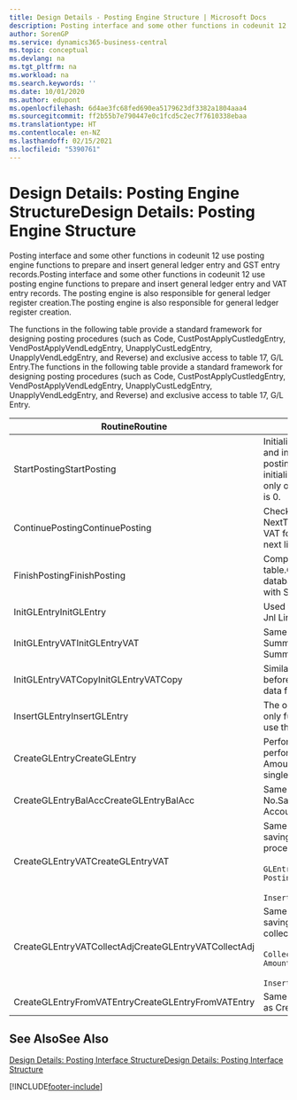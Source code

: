 ```yaml
---
title: Design Details - Posting Engine Structure | Microsoft Docs
description: Posting interface and some other functions in codeunit 12 use posting engine functions to prepare and insert general ledger entry and GST entry records. The posting engine is also responsible for general ledger register creation.
author: SorenGP
ms.service: dynamics365-business-central
ms.topic: conceptual
ms.devlang: na
ms.tgt_pltfrm: na
ms.workload: na
ms.search.keywords: ''
ms.date: 10/01/2020
ms.author: edupont
ms.openlocfilehash: 6d4ae3fc68fed690ea5179623df3382a1804aaa4
ms.sourcegitcommit: ff2b55b7e790447e0c1fcd5c2ec7f7610338ebaa
ms.translationtype: HT
ms.contentlocale: en-NZ
ms.lasthandoff: 02/15/2021
ms.locfileid: "5390761"
---
```

# <a name="design-details-posting-engine-structure"></a><span data-ttu-id="3e989-104">Design Details: Posting Engine Structure</span><span class="sxs-lookup"><span data-stu-id="3e989-104">Design Details: Posting Engine Structure</span></span>
<span data-ttu-id="3e989-105">Posting interface and some other functions in codeunit 12 use posting engine functions to prepare and insert general ledger entry and GST entry records.</span><span class="sxs-lookup"><span data-stu-id="3e989-105">Posting interface and some other functions in codeunit 12 use posting engine functions to prepare and insert general ledger entry and VAT entry records.</span></span> <span data-ttu-id="3e989-106">The posting engine is also responsible for general ledger register creation.</span><span class="sxs-lookup"><span data-stu-id="3e989-106">The posting engine is also responsible for general ledger register creation.</span></span>  
  
 <span data-ttu-id="3e989-107">The functions in the following table provide a standard framework for designing posting procedures (such as Code, CustPostApplyCustledgEntry, VendPostApplyVendLedgEntry, UnapplyCustLedgEntry, UnapplyVendLedgEntry, and Reverse) and exclusive access to table 17, G/L Entry.</span><span class="sxs-lookup"><span data-stu-id="3e989-107">The functions in the following table provide a standard framework for designing posting procedures (such as Code, CustPostApplyCustledgEntry, VendPostApplyVendLedgEntry, UnapplyCustLedgEntry, UnapplyVendLedgEntry, and Reverse) and exclusive access to table 17, G/L Entry.</span></span>  
  
|<span data-ttu-id="3e989-108">Routine</span><span class="sxs-lookup"><span data-stu-id="3e989-108">Routine</span></span>|<span data-ttu-id="3e989-109">Description</span><span class="sxs-lookup"><span data-stu-id="3e989-109">Description</span></span>|  
|-------------|---------------------------------------|  
|<span data-ttu-id="3e989-110">StartPosting</span><span class="sxs-lookup"><span data-stu-id="3e989-110">StartPosting</span></span>|<span data-ttu-id="3e989-111">Initialises posting buffer TempGLEntryBuf, locks G/L Entry and GST Entry tables, and initialises Accounting Period, G/L Register, and Exchange Rate.</span><span class="sxs-lookup"><span data-stu-id="3e989-111">Initializes posting buffer TempGLEntryBuf, locks G/L Entry and VAT Entry tables, and initializes Accounting Period, G/L Register, and Exchange Rate.</span></span> <span data-ttu-id="3e989-112">Should be called only once, then NextEntryNo is 0.</span><span class="sxs-lookup"><span data-stu-id="3e989-112">Should be called only once, then NextEntryNo is 0.</span></span>|  
|<span data-ttu-id="3e989-113">ContinuePosting</span><span class="sxs-lookup"><span data-stu-id="3e989-113">ContinuePosting</span></span>|<span data-ttu-id="3e989-114">Checks and posts unrealised GST for previous transaction increment NextTransactionNo and prepares post of next line.</span><span class="sxs-lookup"><span data-stu-id="3e989-114">Checks and posts unrealized VAT for previous transaction increment NextTransactionNo and prepares post of next line.</span></span>|  
|<span data-ttu-id="3e989-115">FinishPosting</span><span class="sxs-lookup"><span data-stu-id="3e989-115">FinishPosting</span></span>|<span data-ttu-id="3e989-116">Completes posting by inserting G/L entries from temporary buffer into database table.</span><span class="sxs-lookup"><span data-stu-id="3e989-116">Completes posting by inserting G/L entries from temporary buffer into database table.</span></span> <span data-ttu-id="3e989-117">Always used together with StartPosting.</span><span class="sxs-lookup"><span data-stu-id="3e989-117">Always used together with StartPosting.</span></span> <span data-ttu-id="3e989-118">Checks for inconsistencies.</span><span class="sxs-lookup"><span data-stu-id="3e989-118">Checks for inconsistencies.</span></span>|  
|<span data-ttu-id="3e989-119">InitGLEntry</span><span class="sxs-lookup"><span data-stu-id="3e989-119">InitGLEntry</span></span>|<span data-ttu-id="3e989-120">Used to initialise new G/L entry for Gen.</span><span class="sxs-lookup"><span data-stu-id="3e989-120">Used to initialize new G/L entry for Gen.</span></span> <span data-ttu-id="3e989-121">Jnl Line.</span><span class="sxs-lookup"><span data-stu-id="3e989-121">Jnl Line.</span></span> <span data-ttu-id="3e989-122">Returns GLEntry as parameter.</span><span class="sxs-lookup"><span data-stu-id="3e989-122">Returns GLEntry as parameter.</span></span>|  
|<span data-ttu-id="3e989-123">InitGLEntryVAT</span><span class="sxs-lookup"><span data-stu-id="3e989-123">InitGLEntryVAT</span></span>|<span data-ttu-id="3e989-124">Same as InitGLEntry, but also assigns Bal. Account No. and SummarizeVAT.</span><span class="sxs-lookup"><span data-stu-id="3e989-124">Same as InitGLEntry, but also assigns Bal. Account No. and SummarizeVAT.</span></span>|  
|<span data-ttu-id="3e989-125">InitGLEntryVATCopy</span><span class="sxs-lookup"><span data-stu-id="3e989-125">InitGLEntryVATCopy</span></span>|<span data-ttu-id="3e989-126">Similar to InitGLEntryGST, but also copies posting groups data from GST Entry before SummariseGST.</span><span class="sxs-lookup"><span data-stu-id="3e989-126">Similar to InitGLEntryVAT, but also copies posting groups data from VAT Entry before SummarizeVAT.</span></span>|  
|<span data-ttu-id="3e989-127">InsertGLEntry</span><span class="sxs-lookup"><span data-stu-id="3e989-127">InsertGLEntry</span></span>|<span data-ttu-id="3e989-128">The only function that inserts G/L entry into global TempGLEntryBuf table.</span><span class="sxs-lookup"><span data-stu-id="3e989-128">The only function that inserts G/L entry into global TempGLEntryBuf table.</span></span> <span data-ttu-id="3e989-129">Always use this function for insert.</span><span class="sxs-lookup"><span data-stu-id="3e989-129">Always use this function for insert.</span></span>|  
|<span data-ttu-id="3e989-130">CreateGLEntry</span><span class="sxs-lookup"><span data-stu-id="3e989-130">CreateGLEntry</span></span>|<span data-ttu-id="3e989-131">Performs an InitGLEntry, assigns Additional Currency Amount, and then performs InsertGLEntry.</span><span class="sxs-lookup"><span data-stu-id="3e989-131">Performs an InitGLEntry, assigns Additional Currency Amount, and then performs InsertGLEntry.</span></span> <span data-ttu-id="3e989-132">Replaces several lines of code with a single function call.</span><span class="sxs-lookup"><span data-stu-id="3e989-132">Replaces several lines of code with a single function call.</span></span>|  
|<span data-ttu-id="3e989-133">CreateGLEntryBalAcc</span><span class="sxs-lookup"><span data-stu-id="3e989-133">CreateGLEntryBalAcc</span></span>|<span data-ttu-id="3e989-134">Same as CreateGLEntry, but also assigns Bal. Account Type and Bal. Account No.</span><span class="sxs-lookup"><span data-stu-id="3e989-134">Same as CreateGLEntry, but also assigns Bal. Account Type and Bal. Account No.</span></span>|  
|<span data-ttu-id="3e989-135">CreateGLEntryVAT</span><span class="sxs-lookup"><span data-stu-id="3e989-135">CreateGLEntryVAT</span></span>|<span data-ttu-id="3e989-136">Same as CreateGLEntry, but with additional processing for posting groups and saving to temporary GST buffer:</span><span class="sxs-lookup"><span data-stu-id="3e989-136">Same as CreateGLEntry, but with additional processing for posting groups and saving to temporary VAT buffer:</span></span><br /><br /> `GLEntry.CopyPostingGroupsFromDtldCVBuf(DtldCVLedgEntryBuf,GenJnlLine."Gen. Posting Type");`<br /><br /> `InsertVATEntriesFromTemp(DtldCVLedgEntryBuf,GLEntry);`|  
|<span data-ttu-id="3e989-137">CreateGLEntryVATCollectAdj</span><span class="sxs-lookup"><span data-stu-id="3e989-137">CreateGLEntryVATCollectAdj</span></span>|<span data-ttu-id="3e989-138">Same as CreateGLEntry, but with additional collection of adjustments and saving to temporary GST buffer:</span><span class="sxs-lookup"><span data-stu-id="3e989-138">Same as CreateGLEntry, but with additional collection of adjustments and saving to temporary VAT buffer:</span></span><br /><br /> `CollectAdjustment(AdjAmount,GLEntry.Amount,GLEntry."Additional-Currency Amount",OriginalDateSet);`<br /><br /> `InsertVATEntriesFromTemp(DtldCVLedgEntryBuf,GLEntry);`|  
|<span data-ttu-id="3e989-139">CreateGLEntryFromVATEntry</span><span class="sxs-lookup"><span data-stu-id="3e989-139">CreateGLEntryFromVATEntry</span></span>|<span data-ttu-id="3e989-140">Same as CreateGLEntry, but also copies posting groups from GST entry.</span><span class="sxs-lookup"><span data-stu-id="3e989-140">Same as CreateGLEntry, but also copies posting groups from VAT entry.</span></span>|  
  
## <a name="see-also"></a><span data-ttu-id="3e989-141">See Also</span><span class="sxs-lookup"><span data-stu-id="3e989-141">See Also</span></span>  
 [<span data-ttu-id="3e989-142">Design Details: Posting Interface Structure</span><span class="sxs-lookup"><span data-stu-id="3e989-142">Design Details: Posting Interface Structure</span></span>](design-details-posting-interface-structure.md)

[!INCLUDE[footer-include](includes/footer-banner.md)]